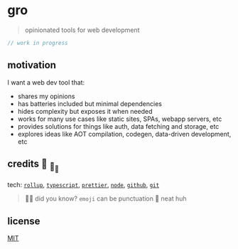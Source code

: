 # gro

> opinionated tools for web development

```ts
// work in progress
```

## motivation

I want a web dev tool that:

- shares my opinions
- has batteries included but minimal dependencies
- hides complexity but exposes it when needed
- works for many use cases like static sites, SPAs, webapp servers, etc
- provides solutions for things like auth, data fetching and storage, etc
- explores ideas like AOT compilation, codegen, data-driven development, etc

## credits :turtle: <sub>:turtle:</sub><sub><sub>:turtle:</sub></sub>

tech:
[`rollup`](https://github.com/rollup/rollup),
[`typescript`](https://github.com/microsoft/TypeScript),
[`prettier`](https://github.com/prettier/prettier),
[`node`](https://nodejs.org),
[`github`](https://github.com),
[`git`](https://git-scm.com/)

> :rainbow::sparkles: did you know? `emoji` can be punctuation :snail: neat huh

## license

[MIT](license)
